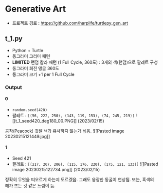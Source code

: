 # Generative Art
- 프로젝트 경로 : https://github.com/harplife/turtlepy_gen_art

## t_1.py
- Python + Turtle
- 동그라미 그리미 패턴
- **LIMITED** 랜덤 칼라 패턴 (1 Full Cycle, 360도) : 3개의 색(랜덤)으로 팔레트 구성
- 동그라미 회전 앵글 360도
- 동그라미 크기 +1 per 1 Full Cycle

### Output
#### 0
- `random.seed(420)`
- 팔레트 : `[(56, 222, 250), (143, 119, 153), (74, 245, 219)]`
![[t_1_seed420_deg180_00.PNG]]
(2023/02/15)

공작(Peacock) 깃털 색과 유사하지 않는가 싶음.
![[Pasted image 20230215121449.jpg]]

#### 1
- Seed 421
- 팔레트 : `[(217, 207, 206), (115, 176, 220), (175, 121, 133)]`
![[Pasted image 20230215122734.png]]
(2023/02/15)

정확히 무엇을 떠오르게 하는지 모르겠음. 그래도 웅장한 동굴이 연상됨. 또는, 흑색의 해가 뜨는 것 같은 느낌이 듬.

